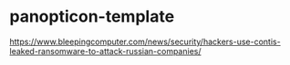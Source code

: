 # panopticon-template

https://www.bleepingcomputer.com/news/security/hackers-use-contis-leaked-ransomware-to-attack-russian-companies/
